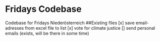 # Fridays Codebase
Codebase for Fridays Niederösterreich
##Existing files
[x] save email-adresses from excel file to list
[x] vote for climate justice
[] send personal emails (exists, will be there in some time)
